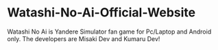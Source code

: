 # Watashi-No-Ai-Official-Website
Watashi No Ai is Yandere Simulator fan game for Pc/Laptop and Android only. The developers are Misaki Dev and Kumaru Dev!
